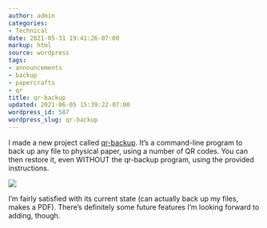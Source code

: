 ```yaml
---
author: admin
categories:
- Technical
date: 2021-05-31 19:41:26-07:00
markup: html
source: wordpress
tags:
- announcements
- backup
- papercrafts
- qr
title: qr-backup
updated: 2021-06-05 15:39:22-07:00
wordpress_id: 587
wordpress_slug: qr-backup
---
```

I made a new project called [qr-backup](https://github.com/za3k/qr-backup). It’s a command-line program to back up any file to physical paper, using a number of QR codes. You can then restore it, even WITHOUT the qr-backup program, using the provided instructions.

[![](https://blog.za3k.com/wp-content/uploads/2021/05/example.png)](https://blog.za3k.com/wp-content/uploads/2021/05/example.png)

I’m fairly satisfied with its current state (can actually back up my files, makes a PDF). There’s definitely some future features I’m looking forward to adding, though.

